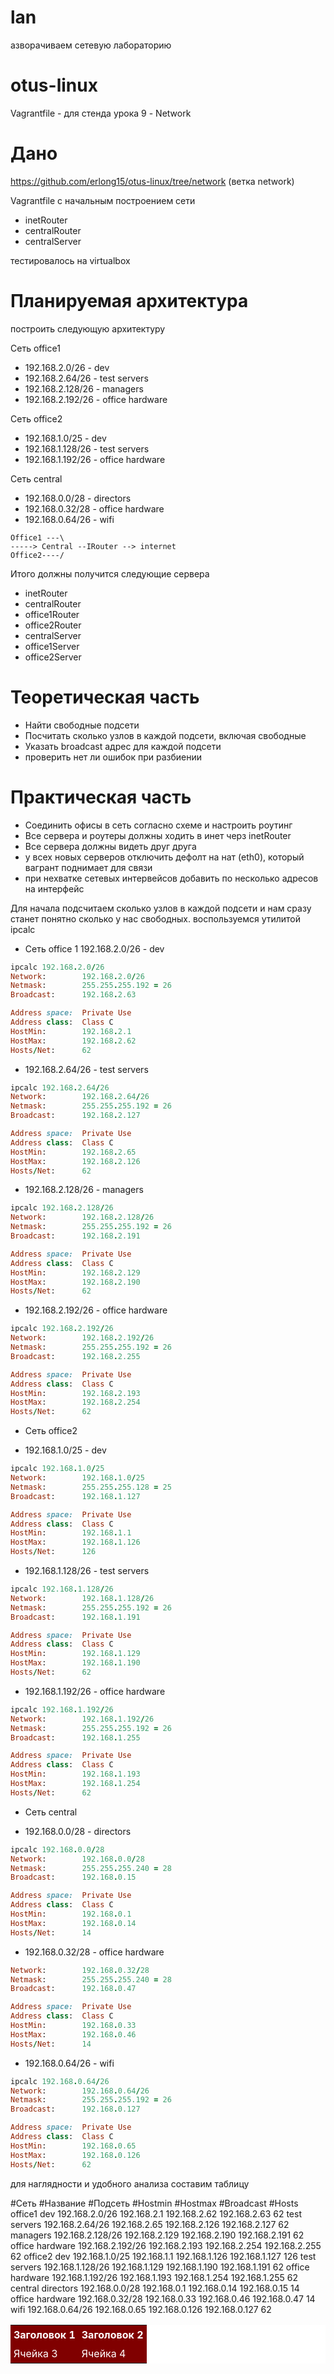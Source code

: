 # lan
азворачиваем сетевую лабораторию

# otus-linux
Vagrantfile - для стенда урока 9 - Network

# Дано
https://github.com/erlong15/otus-linux/tree/network
(ветка network)

Vagrantfile с начальным построением сети
- inetRouter
- centralRouter
- centralServer

тестировалось на virtualbox

# Планируемая архитектура
построить следующую архитектуру

Сеть office1
- 192.168.2.0/26 - dev
- 192.168.2.64/26 - test servers
- 192.168.2.128/26 - managers
- 192.168.2.192/26 - office hardware

Сеть office2
- 192.168.1.0/25 - dev
- 192.168.1.128/26 - test servers
- 192.168.1.192/26 - office hardware


Сеть central
- 192.168.0.0/28 - directors
- 192.168.0.32/28 - office hardware
- 192.168.0.64/26 - wifi

```
Office1 ---\
-----> Central --IRouter --> internet
Office2----/
```
Итого должны получится следующие сервера
- inetRouter
- centralRouter
- office1Router
- office2Router
- centralServer
- office1Server
- office2Server

# Теоретическая часть
- Найти свободные подсети
- Посчитать сколько узлов в каждой подсети, включая свободные
- Указать broadcast адрес для каждой подсети
- проверить нет ли ошибок при разбиении

# Практическая часть
- Соединить офисы в сеть согласно схеме и настроить роутинг
- Все сервера и роутеры должны ходить в инет черз inetRouter
- Все сервера должны видеть друг друга
- у всех новых серверов отключить дефолт на нат (eth0), который вагрант поднимает для связи
- при нехватке сетевых интервейсов добавить по несколько адресов на интерфейс

Для начала подсчитаем сколько узлов в каждой подсети и нам сразу станет понятно сколько у нас свободных. воспользуемся утилитой ipcalc
 - Сеть office 1
192.168.2.0/26 - dev
```ruby
ipcalc 192.168.2.0/26                           
Network:        192.168.2.0/26
Netmask:        255.255.255.192 = 26
Broadcast:      192.168.2.63

Address space:  Private Use
Address class:  Class C
HostMin:        192.168.2.1
HostMax:        192.168.2.62
Hosts/Net:      62
```
- 192.168.2.64/26 - test servers
```ruby
ipcalc 192.168.2.64/26                                                                
Network:        192.168.2.64/26
Netmask:        255.255.255.192 = 26
Broadcast:      192.168.2.127

Address space:  Private Use
Address class:  Class C
HostMin:        192.168.2.65
HostMax:        192.168.2.126
Hosts/Net:      62
```
 - 192.168.2.128/26 - managers
```ruby
ipcalc 192.168.2.128/26          
Network:        192.168.2.128/26
Netmask:        255.255.255.192 = 26
Broadcast:      192.168.2.191

Address space:  Private Use
Address class:  Class C
HostMin:        192.168.2.129
HostMax:        192.168.2.190
Hosts/Net:      62
```
- 192.168.2.192/26 - office hardware
```ruby
ipcalc 192.168.2.192/26                                                               
Network:        192.168.2.192/26
Netmask:        255.255.255.192 = 26
Broadcast:      192.168.2.255

Address space:  Private Use
Address class:  Class C
HostMin:        192.168.2.193
HostMax:        192.168.2.254
Hosts/Net:      62
```
- Сеть office2

- 192.168.1.0/25 - dev
```ruby
ipcalc 192.168.1.0/25                                                                
Network:        192.168.1.0/25
Netmask:        255.255.255.128 = 25
Broadcast:      192.168.1.127

Address space:  Private Use
Address class:  Class C
HostMin:        192.168.1.1
HostMax:        192.168.1.126
Hosts/Net:      126
```
- 192.168.1.128/26 - test servers
```ruby
ipcalc 192.168.1.128/26  
Network:        192.168.1.128/26
Netmask:        255.255.255.192 = 26
Broadcast:      192.168.1.191

Address space:  Private Use
Address class:  Class C
HostMin:        192.168.1.129
HostMax:        192.168.1.190
Hosts/Net:      62
```
- 192.168.1.192/26 - office hardware
```ruby
ipcalc 192.168.1.192/26                                                               
Network:        192.168.1.192/26
Netmask:        255.255.255.192 = 26
Broadcast:      192.168.1.255

Address space:  Private Use
Address class:  Class C
HostMin:        192.168.1.193
HostMax:        192.168.1.254
Hosts/Net:      62
```
- Сеть central

- 192.168.0.0/28 - directors
```ruby
ipcalc 192.168.0.0/28                                                           
Network:        192.168.0.0/28
Netmask:        255.255.255.240 = 28
Broadcast:      192.168.0.15

Address space:  Private Use
Address class:  Class C
HostMin:        192.168.0.1
HostMax:        192.168.0.14
Hosts/Net:      14
```
- 192.168.0.32/28 - office hardware
```ruby
Network:        192.168.0.32/28
Netmask:        255.255.255.240 = 28
Broadcast:      192.168.0.47

Address space:  Private Use
Address class:  Class C
HostMin:        192.168.0.33
HostMax:        192.168.0.46
Hosts/Net:      14
```
- 192.168.0.64/26 - wifi
```ruby
ipcalc 192.168.0.64/26                                                                
Network:        192.168.0.64/26
Netmask:        255.255.255.192 = 26
Broadcast:      192.168.0.127

Address space:  Private Use
Address class:  Class C
HostMin:        192.168.0.65
HostMax:        192.168.0.126
Hosts/Net:      62
```
для наглядности и удобного анализа составим таблицу

#Cеть	#Название	#Подсеть		#Hostmin	#Hostmax	#Broadcast	#Hosts
office1	dev		192.168.2.0/26		192.168.2.1	192.168.2.62	192.168.2.63	62
	test servers	192.168.2.64/26		192.168.2.65	192.168.2.126	192.168.2.127	62
	managers	192.168.2.128/26	192.168.2.129	192.168.2.190	192.168.2.191	62
	office hardware	192.168.2.192/26	192.168.2.193	192.168.2.254	192.168.2.255	62
office2	dev		192.168.1.0/25		192.168.1.1	192.168.1.126	192.168.1.127	126
	test servers	192.168.1.128/26  	192.168.1.129	192.168.1.190	192.168.1.191	62
	office hardware	192.168.1.192/26 	192.168.1.193	192.168.1.254	192.168.1.255	62
central	directors	192.168.0.0/28 		192.168.0.1	192.168.0.14	192.168.0.15	14
	office hardware	192.168.0.32/28		192.168.0.33	192.168.0.46	192.168.0.47	14
	wifi		192.168.0.64/26		192.168.0.65	192.168.0.126	192.168.0.127	62

<!DOCTYPE html>
<html>
 <head>
  <meta charset="utf-8">
  <title>Тег table</title>
  <style>
   table {
    width: 100%; /* Ширина таблицы */
    background: white; /* Цвет фона таблицы */
    color: white; /* Цвет текста */
    border-spacing: 1px; /* Расстояние между ячейками */
   }
   td, th {
    background: maroon; /* Цвет фона ячеек */
    padding: 5px; /* Поля вокруг текста */
   }
  </style>
 </head> 
 <body>
  <table>
   <tr><th>Заголовок 1</th><th>Заголовок 2</th></tr>
   <tr><td>Ячейка 3</td><td>Ячейка 4</td></tr>
  </table>
 </body>
</html>
